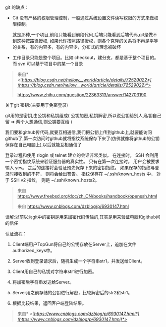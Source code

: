 git 的缺点：

- Git 没有严格的权限管理控制，一般通过系统设置文件读写权限的方式来做权限控制。

  就是那种,一个项目,前段只能看到前段代码,后端只能看到后端代码,git是做不到这种按路径授权, 如果允许按照路径授权，则各个克隆的关系将不再是平等的关系，有的内容多，有的内容少，分布式的理念被破坏

- 工作目录只能是整个项目。比如 checkout，建分支，都是基于整个项目的。而 svn 可以基于项目中的某一个目录

 

> 来自* *<*[*https://blog.csdn.net/hellow__world/article/details/72529022*](https://blog.csdn.net/hellow__world/article/details/72529022)*>*
>
> https://www.zhihu.com/question/22363313/answer/142703190

关于git 密钥:(主要用于免密登录)

git用的是密钥,由公钥和私钥组成( 公钥加密,私钥解密,所以说公钥给别人,私钥自己留 => 两个人想通信,则公钥要互给 )

我们要和github传代码,就要互相通信,我们把公钥上传到github上,就要能访问github了,第一次访问时github就将指纹系统保存下来了(仿佛就像将github的公钥保存在自己电脑上),以后就能互相通信了

  

  登录过程和使用 rlogin 或 telnet 建立的会话非常类似。 在连接时， SSH 会利用一个密钥指纹系统来验证服务器的真实性。 只有在第一次连接时， 用户会被要求输入 yes。 之后的连接将会验证预先保存下来的密钥指纹。 如果保存的指纹与登录时接收到的不符， 则将会给出警告。 指纹保存在 ~/.ssh/known_hosts 中， 对于 SSH v2 指纹， 则是 ~/.ssh/known_hosts2。                    

> 来自 <https://www.freebsd.org/doc/zh_CN/books/handbook/openssh.html>
>
> 来自 <https://www.cnblogs.com/dzblog/p/6930147.html>      

 

误解:以前以为git中的密钥是用来加密代码传输的,其实是用来验证电脑和github间的信任

认证流程：

1. Client端用户TopGun将自己的公钥存放在Server上，追加在文件authorized_keys中。

2. Server收到登录请求后，随机生成一个字符串str1，并发送给Client。

3. Client用自己的私钥对字符串str1进行加密。

4. 将加密后字符串发送给Server。

5. Server用之前存储的公钥进行解密，比较解密后的str2和str1。

6. 根据比较结果，返回客户端登陆结果。

> 来自* *<*[*https://www.cnblogs.com/dzblog/p/6930147.html*](https://www.cnblogs.com/dzblog/p/6930147.html)*>*